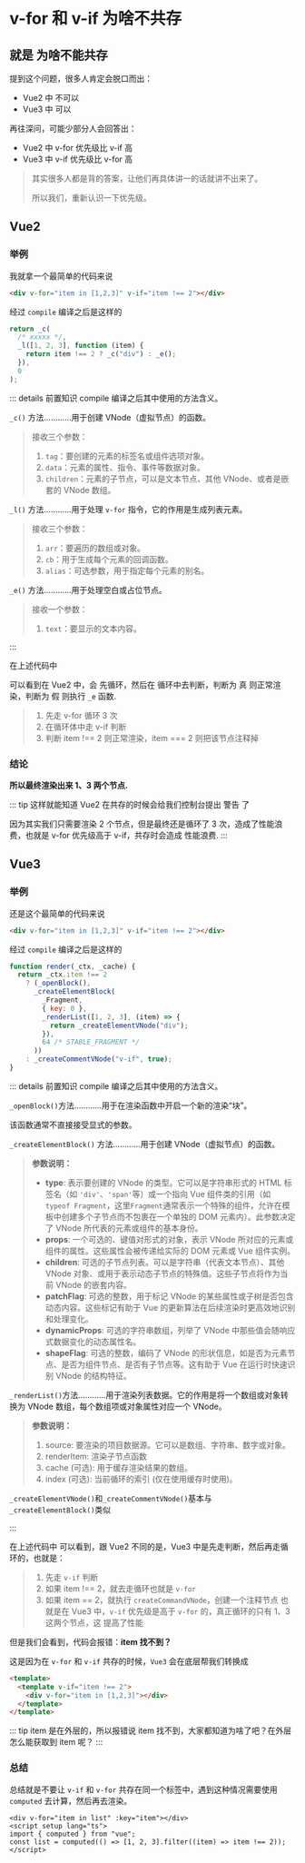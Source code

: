 # v-for 和 v-if 为啥不共存

## 就是 为啥不能共存

提到这个问题，很多人肯定会脱口而出：

- <TText type="warning">Vue2</TText> 中 不可以
- <TText type="success">Vue3</TText> 中 可以

再往深问，可能少部分人会回答出：

- <TText type="warning">Vue2</TText> 中 v-for 优先级比 v-if 高
- <TText type="success">Vue3</TText> 中 v-if 优先级比 v-for 高

> 其实很多人都是背的答案，让他们再具体讲一的话就讲不出来了。
>
> 所以我们，重新认识一下优先级。

## <TText type="warning">Vue2</TText>

### 举例

我就拿一个最简单的代码来说

```html
<div v-for="item in [1,2,3]" v-if="item !== 2"></div>
```

经过 `compile` 编译之后是这样的

```javascript
return _c(
  /* xxxxx */,
  _l([1, 2, 3], function (item) {
    return item !== 2 ? _c("div") : _e();
  }),
  0
);
```

::: details <TText> 前置知识 compile 编译之后其中使用的方法含义。</TText>

`_c()` 方法…………用于创建 VNode（虚拟节点）的函数。

> 接收三个参数：
>
> 1. `tag`：要创建的元素的标签名或组件选项对象。
> 2. `data`：元素的属性、指令、事件等数据对象。
> 3. `children`：元素的子节点，可以是文本节点、其他 VNode、或者是嵌套的 VNode 数组。

`_l()` 方法…………用于处理 `v-for` 指令，它的作用是生成列表元素。

> 接收三个参数：
>
> 1. `arr`：要遍历的数组或对象。
> 2. `cb`：用于生成每个元素的回调函数。
> 3. `alias`：可选参数，用于指定每个元素的别名。

`_e()` 方法…………用于处理空白或占位节点。

> 接收一个参数：
>
> 1. `text`：要显示的文本内容。

:::

在上述代码中

可以看到在 Vue2 中，会 <TText type="success">先循环</TText>，然后在 <TText type="danger">循环中去判断</TText>，判断为 <TText type="danger">真</TText> 则正常渲染，判断为 <TText type="warning">假</TText> 则执行 `_e` 函数.

> 1. 先走 v-for 循环 3 次
> 2. 在循环体中走 v-if 判断
> 3. 判断 item !== 2 则正常渲染，item === 2 则把该节点注释掉

### 结论

**所以最终渲染出来 1、3 两个节点.**

::: tip
这样就能知道 Vue2 在共存的时候会给我们控制台提出 <TText type="warning">警告</TText> 了

因为其实我们只需要渲染 2 个节点，但是最终还是循环了 3 次，造成了性能浪费，也就是 v-for 优先级高于 v-if，共存时会造成 <TText type="danger">性能浪费</TText>.
:::

## <TText type="success">Vue3</TText>

### 举例

还是这个最简单的代码来说

```html
<div v-for="item in [1,2,3]" v-if="item !== 2"></div>
```

经过 `compile` 编译之后是这样的

```javascript
function render(_ctx, _cache) {
  return _ctx.item !== 2
    ? (_openBlock(),
      _createElementBlock(
        _Fragment,
        { key: 0 },
        _renderList([1, 2, 3], (item) => {
          return _createElementVNode("div");
        }),
        64 /* STABLE_FRAGMENT */
      ))
    : _createCommentVNode("v-if", true);
}
```

::: details <TText> 前置知识 compile 编译之后其中使用的方法含义。</TText>

`_openBlock()`方法…………用于在渲染函数中开启一个新的渲染“块”。

该函数通常不直接接受显式的参数。

`_createElementBlock()` 方法…………用于创建 VNode（虚拟节点）的函数。

> **参数说明：**
>
> - **type**: 表示要创建的 VNode 的类型。它可以是字符串形式的 HTML 标签名（如 `'div'`、`'span'`等）或一个指向 Vue 组件类的引用（如 `typeof Fragment`，这里`Fragment`通常表示一个特殊的组件，允许在模板中创建多个子节点而不包裹在一个单独的 DOM 元素内）。此参数决定了 VNode 所代表的元素或组件的基本身份。
> - **props**: 一个可选的、键值对形式的对象，表示 VNode 所对应的元素或组件的属性。这些属性会被传递给实际的 DOM 元素或 Vue 组件实例。
> - **children**: 可选的子节点列表。可以是字符串（代表文本节点）、其他 VNode 对象、或用于表示动态子节点的特殊值。这些子节点将作为当前 VNode 的嵌套内容。
> - **patchFlag**: 可选的整数，用于标记 VNode 的某些属性或子树是否包含动态内容。这些标记有助于 Vue 的更新算法在后续渲染时更高效地识别和处理变化。
> - **dynamicProps**: 可选的字符串数组，列举了 VNode 中那些值会随响应式数据变化的动态属性名。
> - **shapeFlag**: 可选的整数，编码了 VNode 的形状信息，如是否为元素节点、是否为组件节点、是否有子节点等。这有助于 Vue 在运行时快速识别 VNode 的结构特征。

`_renderList()`方法…………用于渲染列表数据。它的作用是将一个数组或对象转换为 VNode 数组，每个数组项或对象属性对应一个 VNode。

> **参数说明：**
>
> 1. source: 要渲染的项目数据源。它可以是数组、字符串、数字或对象。
> 2. renderItem: 渲染子节点函数
> 3. cache (可选): 用于缓存渲染结果的数组。
> 4. index (可选): 当前循环的索引 (仅在使用缓存时使用)。

`_createElementVNode()`和`_createCommentVNode()`基本与`_createElementBlock()`类似

:::

在上述代码中 可以看到，跟 Vue2 不同的是，Vue3 中是先走判断，然后再走循环的，也就是：

> 1. 先走 `v-if` 判断
> 2. 如果 <TText type="warning">item !== 2</TText>，就去走循环也就是 `v-for`
> 3. 如果 <TText type="warning">item == 2</TText>，就执行 `createCommandVNode`，创建一个注释节点
>    也就是在 Vue3 中，`v-if` 优先级是高于 `v-for` 的，<TText type="success">真正循环的只有 1、3 这两个节点</TText>，这 <TText type="success">提高了性能</TText>

但是我们会看到，代码会报错：**item 找不到？**

这是因为在 `v-for` 和 `v-if` 共存的时候，`Vue3` 会在底层帮我们转换成

```html
<template>
  <template v-if="item !== 2">
    <div v-for="item in [1,2,3]"></div>
  </template>
</template>
```

::: tip
item 是在外层的，所以报错说 item 找不到，大家都知道为啥了吧？在外层怎么能获取到 item 呢？
:::

### 总结

总结就是不要让 `v-if` 和 `v-for` 共存在同一个标签中，遇到这种情况需要使用 `computed` 去计算，然后再去渲染。

```vue
<div v-for="item in list" :key="item"></div>
<script setup lang="ts">
import { computed } from "vue";
const list = computed(() => [1, 2, 3].filter((item) => item !== 2));
</script>
```
